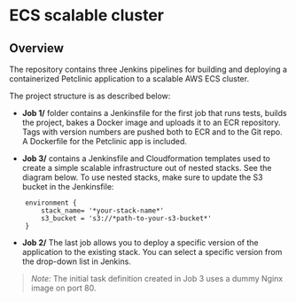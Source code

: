 # ECS scalable cluster

## Overview

The repository contains three Jenkins pipelines for building and deploying a containerized Petclinic application to a scalable AWS ECS cluster.

The project structure is as described below:
* **Job 1/** folder contains a Jenkinsfile for the first job that runs tests, builds the project, bakes a Docker image and uploads it to an ECR repository. Tags with version numbers are pushed both to ECR and to the Git repo. A Dockerfile for the Petclinic app is included.

* **Job 3/** contains a Jenkinsfile and Cloudformation templates used to create a simple scalable infrastructure out of nested stacks. See the diagram below.
To use nested stacks, make sure to update the S3 bucket in the Jenkinsfile:
```
    environment {
        stack_name= '*your-stack-name*'
        s3_bucket = 's3://*path-to-your-s3-bucket*'
    }
```

* **Job 2/** The last job allows you to deploy a specific version of the application to the existing stack. You can select a specific version from the drop-down list in Jenkins.
> *Note:* The initial task definition created in Job 3 uses a dummy Nginx image on port 80.